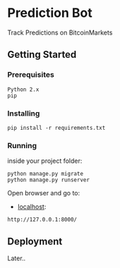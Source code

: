 # Prediction Bot

Track Predictions on BitcoinMarkets

## Getting Started

### Prerequisites


```
Python 2.x
pip
```

### Installing

```
pip install -r requirements.txt
```

### Running

inside your project folder:

```
python manage.py migrate
python manage.py runserver
```

Open browser and go to:

- [localhost](http://127.0.0.1:8000/):

```
http://127.0.0.1:8000/
```

## Deployment

Later..

